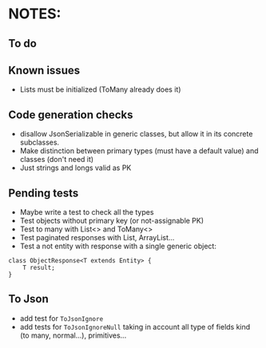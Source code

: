 # NOTES:

## To do

## Known issues
- Lists must be initialized (ToMany already does it)

## Code generation checks
- disallow JsonSerializable in generic classes, but allow it in its concrete subclasses.
- Make distinction between primary types (must have a default value) and classes (don't need it)
- Just strings and longs valid as PK

## Pending tests
- Maybe write a test to check all the types
- Test objects without primary key (or not-assignable PK)
- Test to many with List<> and ToMany<>
- Test paginated responses with List, ArrayList...
- Test a not entity with response with a single generic object:

```
class ObjectResponse<T extends Entity> {
    T result;
}
```

## To Json
- add test for `ToJsonIgnore`
- add tests for `ToJsonIgnoreNull` taking in account all type of fields kind (to many, normal...), primitives...
